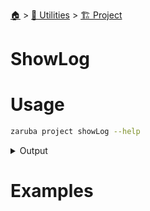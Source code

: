 <!--startTocHeader-->
[🏠](../../README.md) > [🔧 Utilities](../README.md) > [🏗️ Project](README.md)
# ShowLog
<!--endTocHeader-->

# Usage


```bash
zaruba project showLog --help
```
 
<details>
<summary>Output</summary>
 
```````
Show log

Usage:
  zaruba project showLog <taskNamePattern> [logFile] [flags]

Flags:
  -h, --help   help for showLog
```````
</details>


# Examples




<!--startTocSubtopic-->

<!--endTocSubtopic-->